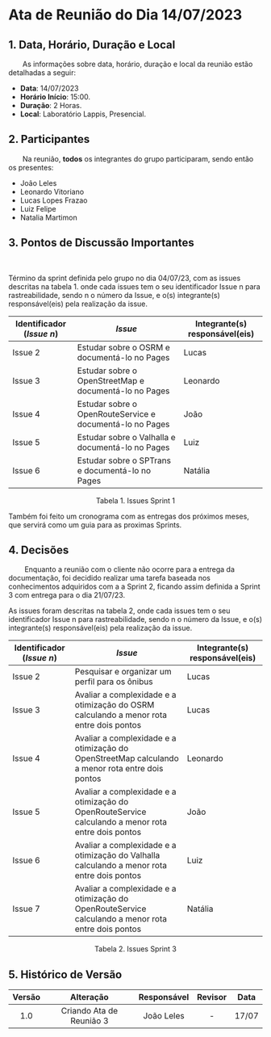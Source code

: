 # Ata de Reunião do Dia 14/07/2023

## 1. Data, Horário, Duração e Local

&emsp;&emsp;As informações sobre data, horário, duração e local da reunião estão detalhadas a seguir:
- **Data**: 14/07/2023
- **Horário Início**: 15:00.
- **Duração**: 2 Horas.
- **Local**: Laboratório Lappis, Presencial.

## 2. Participantes

&emsp;&emsp;Na reunião, **todos** os integrantes do grupo participaram, sendo então os presentes:

- João Leles
- Leonardo Vitoriano
- Lucas Lopes Frazao
- Luiz Felipe
- Natalia Martimon 

## 3. Pontos de Discussão Importantes

&emsp;&emsp; 

Término da sprint definida pelo grupo no dia 04/07/23, com as issues descritas na tabela 1. onde cada issues tem o seu identificador Issue n para rastreabilidade, sendo n o número da Issue, e o(s) integrante(s) responsável(eis) pela realização da issue.

| Identificador (*Issue n*) | *Issue* | Integrante(s) responsável(eis) |  
| -   | - | - | 
| Issue 2  | Estudar sobre o OSRM e documentá-lo no Pages | Lucas |
| Issue 3  | Estudar sobre o OpenStreetMap e documentá-lo no Pages  | Leonardo |
| Issue 4  | Estudar sobre o OpenRouteService e documentá-lo no Pages | João |
| Issue 5  | Estudar sobre o Valhalla e documentá-lo no Pages | Luiz |
| Issue 6  | Estudar sobre o SPTrans e documentá-lo no Pages | Natália |
<p align="center">Tabela 1. Issues Sprint 1</p>

Também foi feito um cronograma com as entregas dos próximos meses, que servirá como um guia para as proximas Sprints.

## 4. Decisões

&emsp;&emsp; Enquanto a reunião com o cliente não ocorre para a entrega da documentação, foi decidido realizar uma tarefa baseada nos conhecimentos adquiridos com a a Sprint 2, ficando assim definida a Sprint 3 com entrega para o dia 21/07/23.

As issues foram descritas na tabela 2, onde cada issues tem o seu identificador Issue n para rastreabilidade, sendo n o número da Issue, e o(s) integrante(s) responsável(eis) pela realização da issue.

| Identificador (*Issue n*) | *Issue* | Integrante(s) responsável(eis) |  
| -   | - | - | 
| Issue 2  | Pesquisar e organizar um perfil para os ônibus | Lucas |
| Issue 3  | Avaliar a complexidade e a otimização do OSRM calculando a menor rota entre dois pontos | Lucas |
| Issue 4  | Avaliar a complexidade e a otimização do OpenStreetMap calculando a menor rota entre dois pontos | Leonardo |
| Issue 5  | Avaliar a complexidade e a otimização do OpenRouteService calculando a menor rota entre dois pontos | João |
| Issue 6  | Avaliar a complexidade e a otimização do Valhalla calculando a menor rota entre dois pontos | Luiz |
| Issue 7  | Avaliar a complexidade e a otimização do OpenRouteService calculando a menor rota entre dois pontos | Natália |
<p align="center">Tabela 2. Issues Sprint 3</p>


## 5. Histórico de Versão
| Versão | Alteração | Responsável | Revisor | Data  |
| :----: | :-------: | :---------: | :-----: | :---: | 
| 1.0    | Criando Ata de Reunião 3  | João Leles | - | 17/07 |